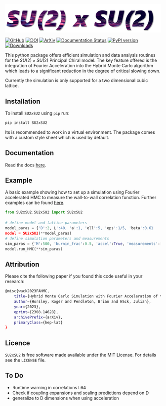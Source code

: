 ![logo](https://github.com/JulianWack/SU2xSU2/raw/master/logo.png)

[![GitHub](https://img.shields.io/badge/GitHub-JulianWack%2FSU2xSU2-blue?logo=GitHub)](https://github.com/JulianWack/SU2xSU2)
[![DOI](https://zenodo.org/badge/668764614.svg)](https://zenodo.org/badge/latestdoi/668764614)
[![ArXiv](https://img.shields.io/badge/arXiv-2308.14628-%23B31B1B?logo=arxiv)](https://arxiv.org/abs/2308.14628)
[![Documentation Status](https://readthedocs.org/projects/su2xsu2/badge/?version=stable)](https://su2xsu2.readthedocs.io/en/stable/?badge=stable)
[![PyPI version](https://badge.fury.io/py/SU2xSU2.svg)](https://badge.fury.io/py/SU2xSU2)
[![Downloads](https://static.pepy.tech/badge/SU2xSU2)](https://pepy.tech/project/SU2xSU2)

This python package offers efficient simulation and data analysis routines for the $SU(2) \times SU(2)$ Principal Chiral model. The key feature offered is the integration of Fourier Acceleration into the Hybrid Monte Carlo algorithm which leads to a significant reduction in the degree of critical slowing down.

Currently the simulation is only supported for a two dimensional cubic lattice.

## Installation 
To install ``SU2xSU2`` using ``pip`` run:

```bash
pip install SU2xSU2
```
Its is recommended to work in a virtual environment. The package comes with a custom style sheet which is used by default.


## Documentation
Read the docs [here](https://su2xsu2.readthedocs.io/).


## Example
A basic example showing how to set up a simulation using Fourier accelerated HMC to measure the wall-to-wall correlation function.
Further examples can be found [here](https://su2xsu2.readthedocs.io/en/stable/usage.html#examples).
```python
from SU2xSU2.SU2xSU2 import SU2xSU2

# define model and lattice parameters 
model_paras = {'D':2, L':40, 'a':1, 'ell':5, 'eps':1/5, 'beta':0.6}
model = SU2xSU2(**model_paras)
# define simulation parameters and measurements
sim_paras = {'M':500, 'burnin_frac':0.5, 'accel':True, 'measurements':[model.ww_correlation_func], 'chain_paths':['corfunc_chain.npy']}
model.run_HMC(**sim_paras) 
```


## Attribution

Please cite the following paper if you found this code useful in your research:
```bash
@misc{wack2023FAHMC,
    title={Hybrid Monte Carlo Simulation with Fourier Acceleration of the $N=2$ Principal Chiral Model in two Dimensions}, 
    author={Horsley, Roger and Pendleton, Brian and Wack, Julian},
    year={2023},
    eprint={2308.14628},
    archivePrefix={arXiv},
    primaryClass={hep-lat}
}
```


## Licence

``SU2xSU2`` is free software made available under the MIT License. For details see the `LICENSE` file.

## To Do
- Runtime warning in correlations l.64
- Check if coupling expansions and scaling predictions depend on D
- generalize to D dimensions when using acceleration 
<!-- check self.L**2 -> self.L**self.D (test equpartition, ) and FFT from 2 to D dimensional (also in test_simulation.test_equipartition() )-->
